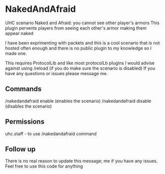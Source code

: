 # NakedAndAfraid
UHC scenario Naked and Afraid: you cannot see other player's armors 
This plugin pervents players from seeing each other's armor making them appear naked

I have been exprimenting with packets and this is a cool scenario
that is not hosted often enough and there is no public plugin
to my knowledge so I made one. 

This requires ProtocolLib and like most protocolLb plugins I would 
advise against using /reload (if you do make sure the scenario is disabled)
If you have any questions or issues please message me.

## Commands
/nakedandafraid enable  (enables the scenario)
/nakedandafraid disable (disables the scenario)

## Permissions
uhc.staff - to use /nakedandafraid command

## Follow up
There is no real reason to update this message; me if you have any issues.
Feel free to use this code for anything
